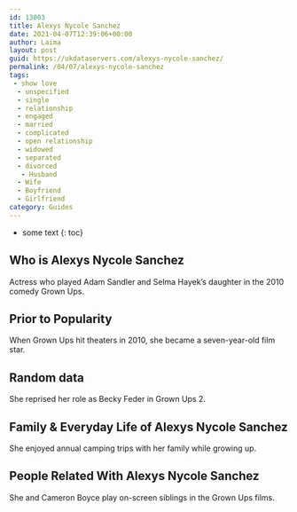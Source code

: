 ```yaml
---
id: 13003
title: Alexys Nycole Sanchez
date: 2021-04-07T12:39:06+00:00
author: Laima
layout: post
guid: https://ukdataservers.com/alexys-nycole-sanchez/
permalink: /04/07/alexys-nycole-sanchez
tags:
 - show love
  - unspecified
  - single
  - relationship
  - engaged
  - married
  - complicated
  - open relationship
  - widowed
  - separated
  - divorced
   - Husband
  - Wife
  - Boyfriend
  - Girlfriend
category: Guides
---
```


* some text
{: toc}


## Who is Alexys Nycole Sanchez
                  
                  
                  
Actress who played Adam Sandler and Selma Hayek&#8217;s daughter in the 2010 comedy Grown Ups.
                  
              
            
              
            
                
                
                
## Prior to Popularity
                  
                  
                  
When Grown Ups hit theaters in 2010, she became a seven-year-old film star.
                  
              
            
              
            
                
                
                
## Random data
                  
                  
                  
She reprised her role as Becky Feder in Grown Ups 2. 
                  
              
            
              
            
                
                
                
## Family & Everyday Life of Alexys Nycole Sanchez
                  
                  
                  
She enjoyed annual camping trips with her family while growing up.
                  
              
            
              
            
                
                
                
## People Related With Alexys Nycole Sanchez
                  
                  
                  
She and Cameron Boyce play on-screen siblings in the Grown Ups films.
                  
              
            
              
            
                
              
            
              
              
            
            
              
            
          
          
          